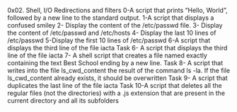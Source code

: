 0x02. Shell, I/O Redirections and filters
0-A script that prints “Hello, World”, followed by a new line to the standard output.
1-A script that displays a confused smiley
2- Display the content of the /etc/passwd file.
3- Display the content of /etc/passwd and /etc/hosts
4- Display the last 10 lines of /etc/passwd
5-Display the first 10 lines of /etc/passwd
6-A script that displays the third line of the file iacta
Task 6- A script that displays the third line of the file iacta
7- A shell script that creates a file named exactly containing the text Best School ending by a new line.
Task 8- A script that writes into the file ls_cwd_content the result of the command ls -la. If the file ls_cwd_content already exists, it should be overwritten
Task 9- A script that duplicates the last line of the file iacta
Task 10-A  script that deletes all the regular files (not the directories) with a .js extension that are present in the current directory and all its subfolders

